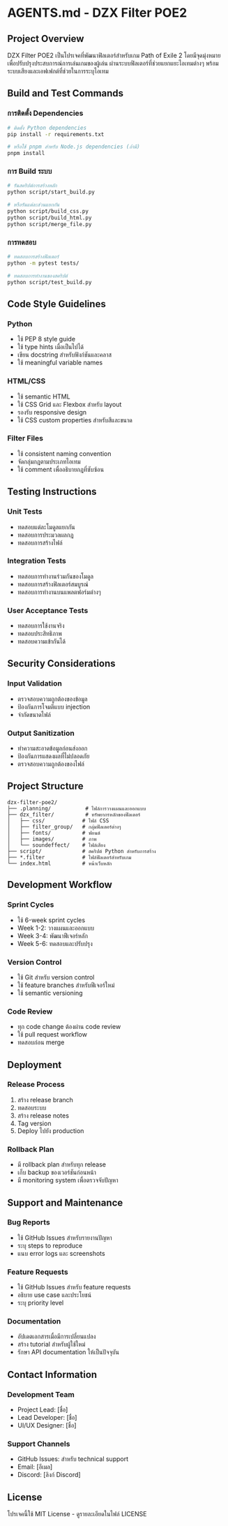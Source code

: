 # AGENTS.md - DZX Filter POE2

## Project Overview
DZX Filter POE2 เป็นโปรเจคที่พัฒนาฟิลเตอร์สำหรับเกม Path of Exile 2 โดยมีจุดมุ่งหมายเพื่อปรับปรุงประสบการณ์การเล่นเกมของผู้เล่น ผ่านระบบฟิลเตอร์ที่ช่วยแยกแยะไอเทมต่างๆ พร้อมระบบเสียงและเอฟเฟกต์ที่ช่วยในการระบุไอเทม

## Build and Test Commands

### การติดตั้ง Dependencies
```bash
# ติดตั้ง Python dependencies
pip install -r requirements.txt

# หรือใช้ pnpm สำหรับ Node.js dependencies (ถ้ามี)
pnpm install
```

### การ Build ระบบ
```bash
# รันสคริปต์การสร้างหลัก
python script/start_build.py

# หรือรันแต่ละส่วนแยกกัน
python script/build_css.py
python script/build_html.py
python script/merge_file.py
```

### การทดสอบ
```bash
# ทดสอบการสร้างฟิลเตอร์
python -m pytest tests/

# ทดสอบการทำงานของสคริปต์
python script/test_build.py
```

## Code Style Guidelines

### Python
- ใช้ PEP 8 style guide
- ใช้ type hints เมื่อเป็นไปได้
- เขียน docstring สำหรับฟังก์ชันและคลาส
- ใช้ meaningful variable names

### HTML/CSS
- ใช้ semantic HTML
- ใช้ CSS Grid และ Flexbox สำหรับ layout
- รองรับ responsive design
- ใช้ CSS custom properties สำหรับสีและขนาด

### Filter Files
- ใช้ consistent naming convention
- จัดกลุ่มกฎตามประเภทไอเทม
- ใช้ comment เพื่ออธิบายกฎที่ซับซ้อน

## Testing Instructions

### Unit Tests
- ทดสอบแต่ละโมดูลแยกกัน
- ทดสอบการประมวลผลกฎ
- ทดสอบการสร้างไฟล์

### Integration Tests
- ทดสอบการทำงานร่วมกันของโมดูล
- ทดสอบการสร้างฟิลเตอร์สมบูรณ์
- ทดสอบการทำงานบนแพลตฟอร์มต่างๆ

### User Acceptance Tests
- ทดสอบการใช้งานจริง
- ทดสอบประสิทธิภาพ
- ทดสอบความเข้ากันได้

## Security Considerations

### Input Validation
- ตรวจสอบความถูกต้องของข้อมูล
- ป้องกันการโจมตีแบบ injection
- จำกัดขนาดไฟล์

### Output Sanitization
- ทำความสะอาดข้อมูลก่อนส่งออก
- ป้องกันการแสดงผลที่ไม่ปลอดภัย
- ตรวจสอบความถูกต้องของไฟล์

## Project Structure
```
dzx-filter-poe2/
├── .planning/           # ไฟล์การวางแผนและออกแบบ
├── dzx_filter/          # ทรัพยากรหลักของฟิลเตอร์
│   ├── css/            # ไฟล์ CSS
│   ├── filter_group/   # กลุ่มฟิลเตอร์ต่างๆ
│   ├── fonts/          # ฟอนต์
│   ├── images/         # ภาพ
│   └── soundeffect/    # ไฟล์เสียง
├── script/             # สคริปต์ Python สำหรับการสร้าง
├── *.filter            # ไฟล์ฟิลเตอร์สำหรับเกม
└── index.html          # หน้าเว็บหลัก
```

## Development Workflow

### Sprint Cycles
- ใช้ 6-week sprint cycles
- Week 1-2: วางแผนและออกแบบ
- Week 3-4: พัฒนาฟีเจอร์หลัก
- Week 5-6: ทดสอบและปรับปรุง

### Version Control
- ใช้ Git สำหรับ version control
- ใช้ feature branches สำหรับฟีเจอร์ใหม่
- ใช้ semantic versioning

### Code Review
- ทุก code change ต้องผ่าน code review
- ใช้ pull request workflow
- ทดสอบก่อน merge

## Deployment

### Release Process
1. สร้าง release branch
2. ทดสอบระบบ
3. สร้าง release notes
4. Tag version
5. Deploy ไปยัง production

### Rollback Plan
- มี rollback plan สำหรับทุก release
- เก็บ backup ของเวอร์ชันก่อนหน้า
- มี monitoring system เพื่อตรวจจับปัญหา

## Support and Maintenance

### Bug Reports
- ใช้ GitHub Issues สำหรับรายงานปัญหา
- ระบุ steps to reproduce
- แนบ error logs และ screenshots

### Feature Requests
- ใช้ GitHub Issues สำหรับ feature requests
- อธิบาย use case และประโยชน์
- ระบุ priority level

### Documentation
- อัปเดตเอกสารเมื่อมีการเปลี่ยนแปลง
- สร้าง tutorial สำหรับผู้ใช้ใหม่
- รักษา API documentation ให้เป็นปัจจุบัน

## Contact Information

### Development Team
- Project Lead: [ชื่อ]
- Lead Developer: [ชื่อ]
- UI/UX Designer: [ชื่อ]

### Support Channels
- GitHub Issues: สำหรับ technical support
- Email: [อีเมล]
- Discord: [ลิงก์ Discord]

## License
โปรเจคนี้ใช้ MIT License - ดูรายละเอียดในไฟล์ LICENSE
